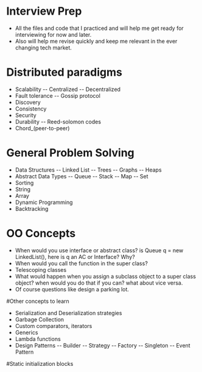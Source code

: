 # Interview Prep
- All the files and code that I practiced and will help me get ready for interviewing for now and later.
- Also will help me revise quickly and keep me relevant in the ever changing tech market.

# Distributed paradigms
- Scalability
	-- Centralized
	-- Decentralized
- Fault tolerance
	-- Gossip protocol
- Discovery
- Consistency
- Security
- Durability
	-- Reed-solomon codes
- Chord_(peer-to-peer)

# General Problem Solving
- Data Structures
	-- Linked List
	-- Trees
	-- Graphs
	-- Heaps
- Abstract Data Types
	-- Queue 
	-- Stack 
	-- Map 
	-- Set
- Sorting
- String
- Array
- Dynamic Programming
- Backtracking


# OO Concepts
- When would you use interface or abstract class? is Queue q = new LinkedList(), here is q an AC or Interface? Why?
- When would you call the function in the super class?
- Telescoping classes
- What would happen when you assign a subclass object to a super class object? when would you do that if you can? what about vice versa.
- Of course questions like design a parking lot.

#Other concepts to learn
- Serialization and Deserialization strategies
- Garbage Collection
- Custom comparators, iterators
- Generics
- Lambda functions
- Design Patterns
	-- Builder
	-- Strategy
	-- Factory
	-- Singleton
	-- Event Pattern

#Static initialization blocks


